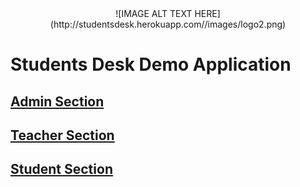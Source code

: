 <center>
![IMAGE ALT TEXT HERE](http://studentsdesk.herokuapp.com//images/logo2.png)
</center>

# Students Desk Demo Application

## [Admin Section](http://studentsdesk.herokuapp.com/admin)

## [Teacher Section](http://studentsdesk.herokuapp.com/teachers/sign_in)

## [Student Section](http://studentsdesk.herokuapp.com/)
